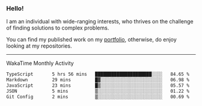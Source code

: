 ### Hello!

I am an individual with wide-ranging interests, who thrives on the challenge of finding solutions to complex problems.

You can find my published work on my [portfolio](https://bumbleboss.xyz/work), otherwise, do enjoy looking at my repositories.

---

WakaTime Monthly Activity

<!--START_SECTION:waka-->

```txt
TypeScript       5 hrs 56 mins   █████████████████████░░░░   84.65 %
Markdown         29 mins         █▓░░░░░░░░░░░░░░░░░░░░░░░   06.98 %
JavaScript       23 mins         █▒░░░░░░░░░░░░░░░░░░░░░░░   05.57 %
JSON             5 mins          ▒░░░░░░░░░░░░░░░░░░░░░░░░   01.22 %
Git Config       2 mins          ▒░░░░░░░░░░░░░░░░░░░░░░░░   00.69 %
```

<!--END_SECTION:waka-->
